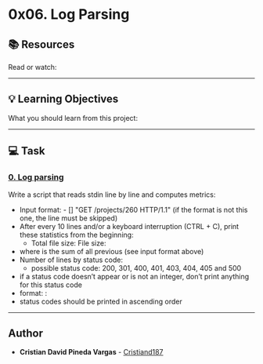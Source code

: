 # 0x06. Log Parsing

## :books: Resources
Read or watch:

---
## :bulb: Learning Objectives
What you should learn from this project:

---
## :computer: Task

### [0. Log parsing](./0-stats.py)
Write a script that reads stdin line by line and computes metrics:
 * Input format: <IP Address> - [<date>] "GET /projects/260 HTTP/1.1" <status code> <file size> (if the format is not this one, the line must be skipped)
 * After every 10 lines and/or a keyboard interruption (CTRL + C), print these statistics from the beginning:
	 * Total file size: File size: <total size>
 * where <total size> is the sum of all previous <file size> (see input format above)
 * Number of lines by status code: 
	 * possible status code: 200, 301, 400, 401, 403, 404, 405 and 500
 * if a status code doesn’t appear or is not an integer, don’t print anything for this status code
 * format: <status code>: <number>
 * status codes should be printed in ascending order


---

## Author
* **Cristian David Pineda Vargas** - [Cristiand187](https://github.com/Cristiand187)